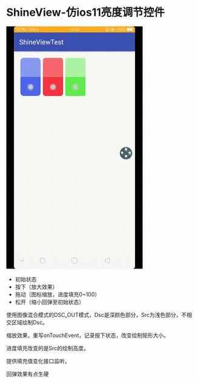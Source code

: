 # ShineView-仿ios11亮度调节控件
![image](https://github.com/ArtToDeath/ShineView/blob/master/1535526792965.gif)
 - 初始状态
 - 按下（放大效果）
 - 拖动（图标缩放，进度填充0~100）
 - 松开（缩小回弹至初始状态）

使用图像混合模式的DSC_OUT模式，Dsc是深颜色部分，Src为浅色部分，不相交区域绘制Dsc。

缩放效果，重写onTouchEvent，记录按下状态，改变绘制矩形大小。

进度填充改变的是Src的绘制高度。

提供填充值变化接口监听。

回弹效果有点生硬
